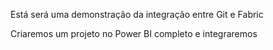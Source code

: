Está será uma demonstração da integração entre Git e Fabric

Criaremos um projeto no Power BI completo e integraremos